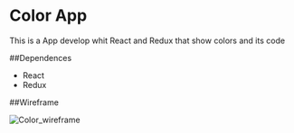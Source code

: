 # Color App 

This is a App develop whit React and Redux that show colors and its code 

##Dependences
- React 
- Redux

##Wireframe 

![Color_wireframe](https://drive.google.com/file/d/18ftwh1GpWhJzax8IwaGn8VeUJvz2VdlC/view?usp=sharing)